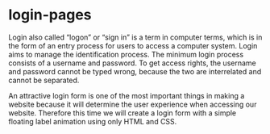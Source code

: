 # login-pages

Login also called “logon” or “sign in” is a term in computer terms, which is in the form of an entry process for users to access a computer system. Login aims to manage the identification process. The minimum login process consists of a username and password. To get access rights, the username and password cannot be typed wrong, because the two are interrelated and cannot be separated.

An attractive login form is one of the most important things in making a website because it will determine the user experience when accessing our website. Therefore this time we will create a login form with a simple floating label animation using only HTML and CSS.

